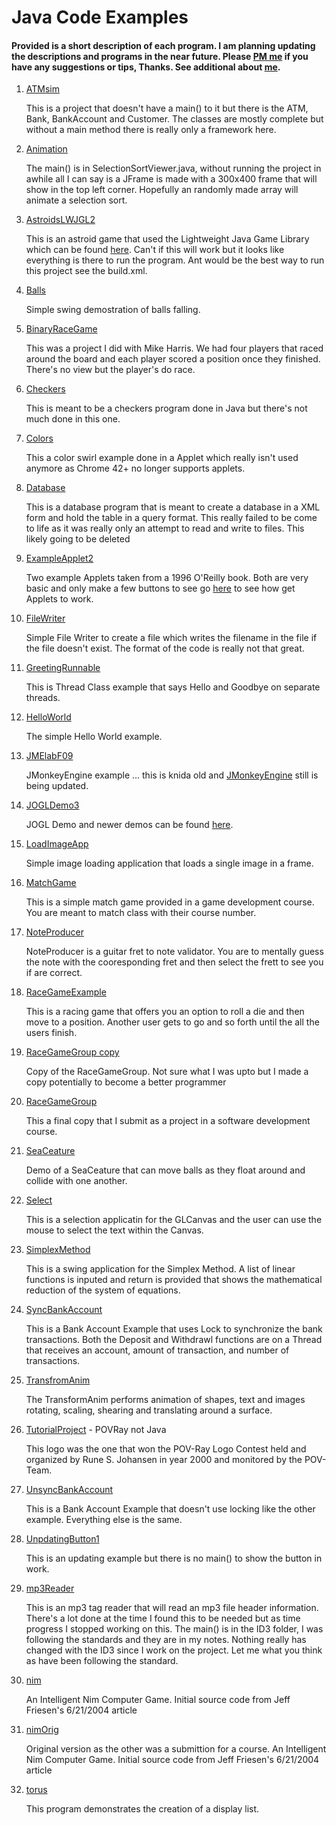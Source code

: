 # Java Code Examples
#### Provided is a short description of each program. I am planning updating the descriptions and programs in the near future. Please <a href="mailto:palmer.sr@gmail.com?subject='Hi I have a comment'&body='Hey Scott, I have a comment about your stuff.'">PM me</a> if you have any suggestions or tips, Thanks. See additional about [me](https://palmer81.github.io/). 

1. [ATMsim](https://github.com/palmer81/Java-Programming/tree/main/workspace/ATMsim/)

   This is a project that doesn't have a main() to it but there is the ATM, Bank, BankAccount and Customer. The classes are mostly complete but without a main method there is really only a framework here.

2. [Animation](https://github.com/palmer81/Java-Programming/tree/main/workspace/Animation/)

   The main() is in SelectionSortViewer.java, without running the project in awhile all I can say is a JFrame is made with a 300x400 frame that will show in the top left corner. Hopefully an randomly made array will animate a selection sort.

3. [AstroidsLWJGL2](https://github.com/palmer81/Java-Programming/tree/main/workspace/AstroidsLWJGL2/)

   This is an astroid game that used the Lightweight Java Game Library which can be found [here](https://github.com/LWJGL/lwjgl/tree/master). Can't if this will work but it looks like everything is there to run the program. Ant would be the best way to run this project see the build.xml.

4. [Balls](https://github.com/palmer81/Java-Programming/tree/main/workspace/Balls/)

   Simple swing demostration of balls falling.

5. [BinaryRaceGame](https://github.com/palmer81/Java-Programming/tree/main/workspace/BinaryRaceGame/)

   This was a project I did with Mike Harris. We had four players that raced around the board and each player scored a position once they finished. There's no view but the player's do race.

6. [Checkers](https://github.com/palmer81/Java-Programming/tree/main/workspace/Checkers/)

   This is meant to be a checkers program done in Java but there's not much done in this one.

7. [Colors](https://github.com/palmer81/Java-Programming/tree/main/workspace/Colors/)

   This a color swirl example done in a Applet which really isn't used anymore as Chrome 42+ no longer supports applets.

8. [Database](https://github.com/palmer81/Java-Programming/tree/main/workspace/Database/)

   This is a database program that is meant to create a database in a XML form and hold the table in a query format. This really failed to be come to life as it was really only an attempt to read and write to files. This likely going to be deleted

9. [ExampleApplet2](https://github.com/palmer81/Java-Programming/tree/main/workspace/ExampleApplet2/)

   Two example Applets taken from a 1996 O'Reilly book. Both are very basic and only make a few buttons to see go [here](https://www.java.com/en/download/help/enable_browser.html) to see how get Applets to work.

10. [FileWriter](https://github.com/palmer81/Java-Programming/tree/main/workspace/FileWriter/)

    Simple File Writer to create a file which writes the filename in the file if the file doesn't exist. The format of the code is really not that great.

11. [GreetingRunnable](https://github.com/palmer81/Java-Programming/tree/main/workspace/GreetingRunnable/)

    This is Thread Class example that says Hello and Goodbye on separate threads.

12. [HelloWorld](https://github.com/palmer81/Java-Programming/tree/main/workspace/HelloWorld/)

    The simple Hello World example.

13. [JMElabF09](https://github.com/palmer81/Java-Programming/tree/main/workspace/JMElabF09/)

    JMonkeyEngine example ... this is knida old and [JMonkeyEngine](https://jmonkeyengine.org/start/) still is being updated.

14. [JOGLDemo3](https://github.com/palmer81/Java-Programming/tree/main/workspace/JOGLDemo3/)

    JOGL Demo and newer demos can be found [here](https://jogamp.org/jogl/www/).

15. [LoadImageApp](https://github.com/palmer81/Java-Programming/tree/main/workspace/LoadImageApp/)

    Simple image loading application that loads a single image in a frame.

16. [MatchGame](https://github.com/palmer81/Java-Programming/tree/main/workspace/MatchGame/)

    This is a simple match game provided in a game development course. You are meant to match class with their course number.

17. [NoteProducer](https://github.com/palmer81/Java-Programming/tree/main/workspace/NoteProducer/)

    NoteProducer is a guitar fret to note validator. You are to mentally guess the note with the cooresponding fret and then select the frett to see you if are correct. 

18. [RaceGameExample](https://github.com/palmer81/Java-Programming/tree/main/workspace/RaceGameExample/)

    This is a racing game that offers you an option to roll a die and then move to a position. Another user gets to go and so forth until the all the users finish.

19. [RaceGameGroup&nbsp;copy](https://github.com/palmer81/Java-Programming/tree/main/workspace/RaceGameGroup%20copy)

    Copy of the RaceGameGroup. Not sure what I was upto but I made a copy potentially to become a better programmer 

20. [RaceGameGroup](https://github.com/palmer81/Java-Programming/tree/main/workspace/RaceGameGroup/)

    This a final copy that I submit as a project in a software development course.

21. [SeaCeature](https://github.com/palmer81/Java-Programming/tree/main/workspace/SeaCeature/)

    Demo of a SeaCeature that can move balls as they float around and collide with one another.

22. [Select](https://github.com/palmer81/Java-Programming/tree/main/workspace/Select/)

    This is a selection applicatin for the GLCanvas and the user can use the mouse to select the text within the Canvas.

23. [SimplexMethod](https://github.com/palmer81/Java-Programming/tree/main/workspace/SimplexMethod/)

    This is a swing application for the Simplex Method. A list of linear functions is inputed and return is provided that shows the mathematical reduction of the system of equations.

24. [SyncBankAccount](https://github.com/palmer81/Java-Programming/tree/main/workspace/SyncBankAccount/)

    This is a Bank Account Example that uses Lock to synchronize the bank transactions. Both the Deposit and Withdrawl functions are on a Thread that receives an account, amount of transaction, and number of transactions.

25. [TransfromAnim](https://github.com/palmer81/Java-Programming/tree/main/workspace/TransfromAnim/)

    The TransformAnim performs animation of shapes, text and images rotating, scaling, shearing and translating around a surface.

26. [TutorialProject](https://github.com/palmer81/Java-Programming/tree/main/workspace/TutorialProject/) - POVRay not Java

    This logo was the one that won the POV-Ray Logo Contest held and organized by Rune S. Johansen in year 2000 and monitored by the POV-Team.

27. [UnsyncBankAccount](https://github.com/palmer81/Java-Programming/tree/main/workspace/UnsyncBankAccount/)

    This is a Bank Account Example that doesn't use locking like the other example. Everything else is the same.

28. [UnpdatingButton1](https://github.com/palmer81/Java-Programming/tree/main/workspace/UnpdatingButton1/)

    This is an updating example but there is no main() to show the button in work.

29. [mp3Reader](https://github.com/palmer81/Java-Programming/tree/main/workspace/mp3Reader/)

    This is an mp3 tag reader that will read an mp3 file header information. There's a lot done at the time I found this to be needed but as time progress I stopped working on this. The main() is in the ID3 folder, I was following the standards and they are in my notes. Nothing really has changed with the ID3 since I work on the project. Let me what you think as have been following the standard.

30. [nim](https://github.com/palmer81/Java-Programming/tree/main/workspace/nim/)

    An Intelligent Nim Computer Game. Initial source code from Jeff Friesen's 6/21/2004 article

31. [nimOrig](https://github.com/palmer81/Java-Programming/tree/main/workspace/nimOrig/)

    Original version as the other was a submittion for a course. An Intelligent Nim Computer Game. Initial source code from Jeff Friesen's 6/21/2004 article

32. [torus](https://github.com/palmer81/Java-Programming/tree/main/workspace/torus/)

    This program demonstrates the creation of a display list.
